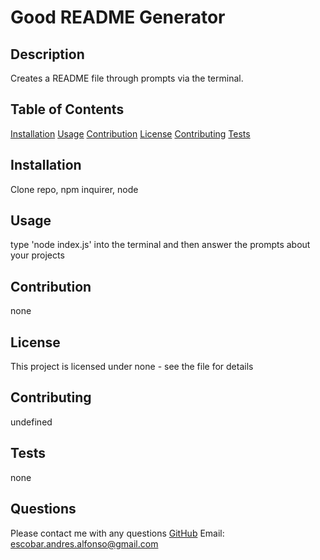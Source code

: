 # Good README Generator

## Description
Creates a README file through prompts via the terminal.

## Table of Contents
[Installation](#installation)
[Usage](#usage)
[Contribution](#contribution)
[License](#license)
[Contributing](#contributing)
[Tests](#tests)


## Installation
Clone repo, npm inquirer, node

## Usage
type 'node index.js' into the terminal and then answer the prompts about your projects

## Contribution
none

## License
This project is licensed under none - see the  file for details

## Contributing
undefined

## Tests
none

## Questions
Please contact me with any questions 
 [GitHub](https://github.com/apemint)
Email: escobar.andres.alfonso@gmail.com